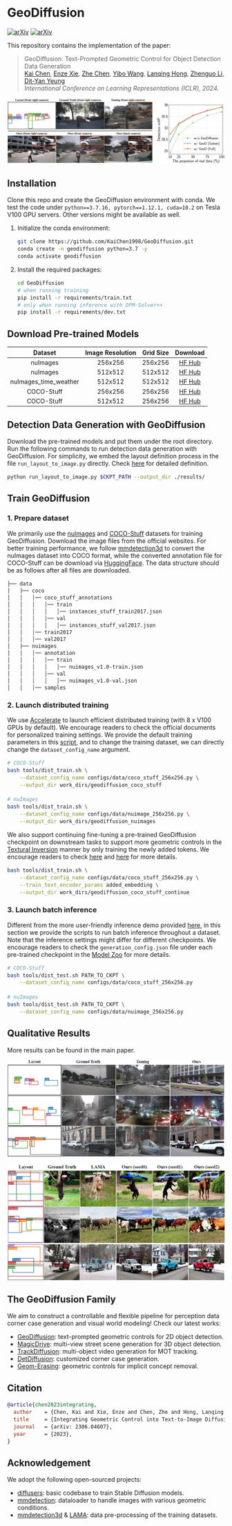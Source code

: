 # GeoDiffusion
[![arXiv](https://img.shields.io/badge/arXiv-2306.04607-b31b1b.svg?style=plastic)](https://arxiv.org/abs/2306.04607) [![arXiv](https://img.shields.io/badge/Web-GeoDiffusion-blue.svg?style=plastic)](https://kaichen1998.github.io/projects/geodiffusion/)

This repository contains the implementation of the paper:

> GeoDiffusion: Text-Prompted Geometric Control for Object Detection Data Generation <br>
> [Kai Chen](https://kaichen1998.github.io/), [Enze Xie](https://xieenze.github.io/), [Zhe Chen](https://czczup.github.io/), [Yibo Wang](https://openreview.net/profile?id=~Yibo_Wang7), [Lanqing Hong](https://scholar.google.com/citations?hl=zh-CN&user=2p7x6OUAAAAJ&view_op=list_works&sortby=pubdate), [Zhenguo Li](https://scholar.google.com/citations?user=XboZC1AAAAAJ&hl=zh-CN), [Dit-Yan Yeung](https://sites.google.com/view/dyyeung/home) <br>
> *International Conference on Learning Representations (ICLR), 2024.*

![img](./images/overview.png)



## Installation

Clone this repo and create the GeoDiffusion environment with conda. We test the code under `python==3.7.16, pytorch==1.12.1, cuda=10.2` on Tesla V100 GPU servers. Other versions might be available as well.

1. Initialize the conda environment:

   ```bash
   git clone https://github.com/KaiChen1998/GeoDiffusion.git
   conda create -n geodiffusion python=3.7 -y
   conda activate geodiffusion
   ```

2. Install the required packages:

   ```bash
   cd GeoDiffusion
   # when running training
   pip install -r requirements/train.txt
   # only when running inference with DPM-Solver++
   pip install -r requirements/dev.txt
   ```



## Download Pre-trained Models

|        Dataset        | Image Resolution | Grid Size |                           Download                           |
| :-------------------: | :--------------: | :-------: | :----------------------------------------------------------: |
|       nuImages        |     256x256      |  256x256  | [HF Hub](https://huggingface.co/KaiChen1998/geodiffusion-nuimages-256x256) |
|       nuImages        |     512x512      |  512x512  | [HF Hub](https://huggingface.co/KaiChen1998/geodiffusion-nuimages-512x512) |
| nuImages_time_weather |     512x512      |  512x512  | [HF Hub](https://huggingface.co/KaiChen1998/geodiffusion-nuimages-time-weather-512x512) |
|      COCO-Stuff       |     256x256      |  256x256  | [HF Hub](https://huggingface.co/KaiChen1998/geodiffusion-coco-stuff-256x256) |
|      COCO-Stuff       |     512x512      |  256x256  | [HF Hub](https://huggingface.co/KaiChen1998/geodiffusion-coco-stuff-512x512) |




## Detection Data Generation with GeoDiffusion

Download the pre-trained models and put them under the root directory. Run the following commands to run detection data generation with GeoDiffusion. For simplicity, we embed the layout definition process in the file `run_layout_to_image.py` directly. Check [here](./run_layout_to_image.py#L75-L82) for detailed definition.

```bash
python run_layout_to_image.py $CKPT_PATH --output_dir ./results/
```



## Train GeoDiffusion

### 1. Prepare dataset

We primarily use the [nuImages](https://www.nuscenes.org/nuimages) and [COCO-Stuff](https://cocodataset.org/#home) datasets for training GeoDiffusion. Download the image files from the official websites. For better training performance, we follow [mmdetection3d](https://github.com/open-mmlab/mmdetection3d/blob/main/configs/nuimages/README.md/#introduction) to convert the nuImages dataset into COCO format, while the converted annotation file for COCO-Stuff can be download via [HuggingFace](https://huggingface.co/datasets/KaiChen1998/coco-stuff-geodiffusion). The data structure should be as follows after all files are downloaded.

```
├── data
│   ├── coco
│   │   │── coco_stuff_annotations
│   │   │   │── train
│   │   │   │   │── instances_stuff_train2017.json
│   │   │   │── val
│   │   │   │   │── instances_stuff_val2017.json
│   │   │── train2017
│   │   │── val2017
│   ├── nuimages
│   │   │── annotation
│   │   │   │── train
│   │   │   │   │── nuimages_v1.0-train.json
│   │   │   │── val
│   │   │   │   │── nuimages_v1.0-val.json
│   │   │── samples
```

### 2. Launch distributed training

We use [Accelerate](https://huggingface.co/docs/accelerate/index) to launch efficient distributed training (with 8 x V100 GPUs by default). We encourage readers to check the official documents for personalized training settings. We provide the default training parameters in this [script](./tools/dist_train.sh), and to change the training dataset, we can directly change the `dataset_config_name` argument.

```bash
# COCO-Stuff
bash tools/dist_train.sh \
	--dataset_config_name configs/data/coco_stuff_256x256.py \
	--output_dir work_dirs/geodiffusion_coco_stuff

# nuImages
bash tools/dist_train.sh \
	--dataset_config_name configs/data/nuimage_256x256.py \
	--output_dir work_dirs/geodiffusion_nuimages
```

We also support continuing fine-tuning a pre-trained GeoDiffusion checkpoint on downstream tasks to support more geometric controls in the [Textural Inversion](https://arxiv.org/abs/2208.01618) manner by only training the newly added tokens. We encourage readers to check [here](https://github.com/KaiChen1998/GeoDiffusion/blob/main/train_geodiffusion.py#L455) and [here](https://github.com/KaiChen1998/GeoDiffusion/blob/main/train_geodiffusion.py#L488) for more details.

```bash
bash tools/dist_train.sh \
	--dataset_config_name configs/data/coco_stuff_256x256.py \
	--train_text_encoder_params added_embedding \
	--output_dir work_dirs/geodiffusion_coco_stuff_continue
```



### 3. Launch batch inference

Different from the more user-friendly inference demo provided [here](https://github.com/KaiChen1998/GeoDiffusion?tab=readme-ov-file#detection-data-generation-with-geodiffusion), in this section we provide the scripts to run batch inference throughout a dataset. Note that the inference settings might differ for different checkpoints. We encourage readers to check the `generation_config.json` file under each pre-trained checkpoint in the [Model Zoo](https://github.com/KaiChen1998/GeoDiffusion/tree/main?tab=readme-ov-file#download-pre-trained-models) for more details.

```bash
# COCO-Stuff
bash tools/dist_test.sh PATH_TO_CKPT \
	--dataset_config_name configs/data/coco_stuff_256x256.py

# nuImages
bash tools/dist_test.sh PATH_TO_CKPT \
	--dataset_config_name configs/data/nuimage_256x256.py
```



## Qualitative Results

More results can be found in the main paper.

![img](./images/qualitative_1.PNG)

![img](./images/qualitative_2.PNG)



## The GeoDiffusion Family

We aim to construct a controllable and flexible pipeline for perception data corner case generation and visual world modeling! Check our latest works:

- [GeoDiffusion](https://kaichen1998.github.io/projects/geodiffusion/): text-prompted geometric controls for 2D object detection.
- [MagicDrive](https://gaoruiyuan.com/magicdrive/): multi-view street scene generation for 3D object detection.
- [TrackDiffusion](https://kaichen1998.github.io/projects/trackdiffusion/): multi-object video generation for MOT tracking.
- [DetDiffusion](https://arxiv.org/abs/2403.13304): customized corner case generation.
- [Geom-Erasing](https://arxiv.org/abs/2310.05873): geometric controls for implicit concept removal.



## Citation

```bibtex
@article{chen2023integrating,
  author    = {Chen, Kai and Xie, Enze and Chen, Zhe and Hong, Lanqing and Li, Zhenguo and Yeung, Dit-Yan},
  title     = {Integrating Geometric Control into Text-to-Image Diffusion Models for High-Quality Detection Data Generation via Text Prompt},
  journal   = {arXiv: 2306.04607},
  year      = {2023},
}
```



## Acknowledgement

We adopt the following open-sourced projects:

- [diffusers](https://github.com/huggingface/diffusers/): basic codebase to train Stable Diffusion models.
- [mmdetection](https://github.com/open-mmlab/mmdetection): dataloader to handle images with various geometric conditions.
- [mmdetection3d](https://github.com/open-mmlab/mmdetection3d) & [LAMA](https://github.com/ZejianLi/LAMA): data pre-processing of the training datasets.
